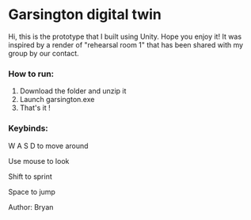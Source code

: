 # Garsington digital twin

Hi, this is the prototype that I built using Unity. Hope you enjoy it!
It was inspired by a render of "rehearsal room 1" that has been shared with my group by our contact.

### How to run:
1. Download the folder and unzip it
2. Launch garsington.exe
3. That's it !


### Keybinds:

W A S D to move around

Use mouse to look 

Shift to sprint

Space to jump


Author: Bryan

